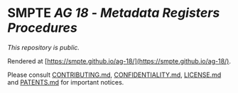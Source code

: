 # SMPTE _AG 18_ - _Metadata Registers Procedures_

_This repository is *public*._

Rendered at [https://smpte.github.io/ag-18/](https://smpte.github.io/ag-18/).

Please consult [CONTRIBUTING.md](./CONTRIBUTING.md), [CONFIDENTIALITY.md](./CONFIDENTIALITY.md), [LICENSE.md](./LICENSE.md) and
[PATENTS.md](./PATENTS.md) for important notices.
